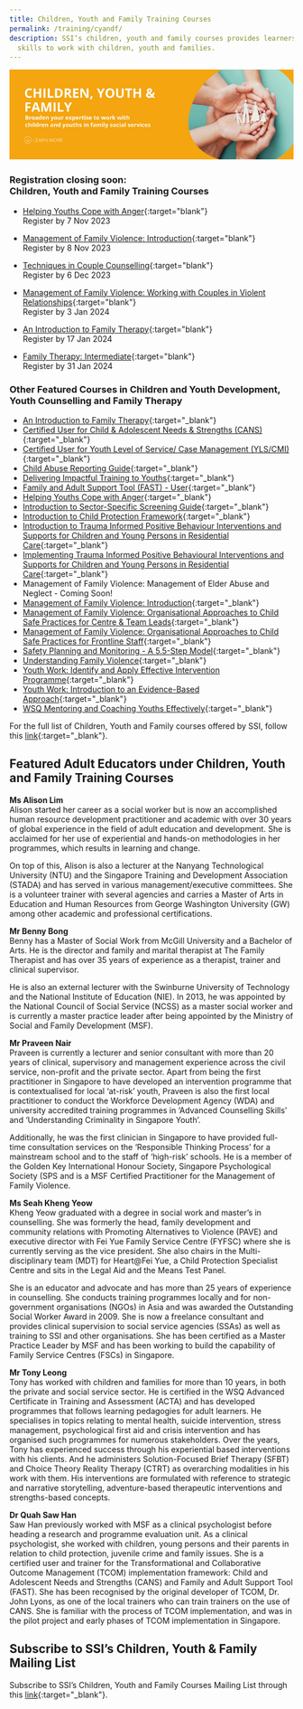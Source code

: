 ```yaml
---
title: Children, Youth and Family Training Courses
permalink: /training/cyandf/
description: SSI’s children, youth and family courses provides learners with the
  skills to work with children, youth and families.
---
```

![Children &amp; Youth Development, Family Therapy / Family Violence Courses: Equip volunteers with skills to work with children, youth and families.](/images/cyf-banner.png)

### **Registration closing soon: <br> Children, Youth and Family Training Courses**

- [Helping Youths Cope with Anger](https://iltms.ssi.gov.sg/Registration/schedule?coursecode=SCYF5158){:target="blank"}<br>Register by 7 Nov 2023

- [Management of Family Violence: Introduction](https://iltms.ssi.gov.sg/Registration/schedule?coursecode=SCYF197){:target="blank"}<br>Register by 8 Nov 2023

- [Techniques in Couple Counselling](https://iltms.ssi.gov.sg/registration/schedule?coursecode=SCYF5316){:target="blank"}<br>Register by 6 Dec 2023

- [Management of Family Violence: Working with Couples in Violent Relationships](https://iltms.ssi.gov.sg/registration/schedule?coursecode=SCYF5583){:target="blank"}<br>Register by 3 Jan 2024

- [An Introduction to Family Therapy](https://iltms.ssi.gov.sg/registration/schedule?coursecode=SCYF5646){:target="blank"}<br>Register by 17 Jan 2024

- [Family Therapy: Intermediate](https://iltms.ssi.gov.sg/registration/schedule?coursecode=SCYF5879){:target="blank"}<br>Register by 31 Jan 2024



### **Other Featured Courses in Children and Youth Development, Youth Counselling and Family Therapy**

 - [An Introduction to Family Therapy](https://iltms.ssi.gov.sg/Registration/schedule?coursecode=SCYF5646){:target="_blank"}  
 - [Certified User for Child &amp; Adolescent Needs &amp; Strengths (CANS)](https://iltms.ssi.gov.sg/Registration/schedule?coursecode=SCYF5894){:target="_blank"}  
 - [Certified User for Youth Level of Service/ Case Management (YLS/CMI)](https://iltms.ssi.gov.sg/Registration/schedule?coursecode=SCYF5858){:target="_blank"}   
 - [Child Abuse Reporting Guide](https://iltms.ssi.gov.sg/Registration/schedule?coursecode=SCYF434){:target="_blank"} 
 - [Delivering Impactful Training to Youths](https://iltms.ssi.gov.sg/Registration/schedule?coursecode=SCYF5340){:target="_blank"} 
 - [Family and Adult Support Tool (FAST) - User](https://iltms.ssi.gov.sg/Registration/schedule?coursecode=SCYF5936){:target="_blank"}  
 - [Helping Youths Cope with Anger](https://iltms.ssi.gov.sg/Registration/schedule?coursecode=SCYF5158){:target="_blank"} 
 - [Introduction to Sector-Specific Screening Guide](https://iltms.ssi.gov.sg/Registration/schedule?coursecode=SCYF436){:target="_blank"} 
 - [Introduction to Child Protection Framework](https://iltms.ssi.gov.sg/Registration/schedule?coursecode=SCYF435){:target="_blank"} 
 - [Introduction to Trauma Informed Positive Behaviour Interventions and Supports for Children and Young Persons in Residential Care](https://iltms.ssi.gov.sg/Registration/schedule?coursecode=SCYF278){:target="_blank"} 
 - [Implementing Trauma Informed Positive Behavioural Interventions and Supports for Children and Young Persons in Residential Care](https://iltms.ssi.gov.sg/Registration/schedule?coursecode=SCYF294){:target="_blank"}  
 - Management of Family Violence: Management of Elder Abuse and Neglect - Coming Soon!
 - [Management of Family Violence: Introduction](https://iltms.ssi.gov.sg/Registration/schedule?coursecode=SCYF197){:target="_blank"}
 - [Management of Family Violence: Organisational Approaches to Child Safe Practices for Centre &amp; Team Leads](https://iltms.ssi.gov.sg/Registration/schedule?coursecode=SCYF257){:target="_blank"}  
 - [Management of Family Violence: Organisational Approaches to Child Safe Practices for Frontline Staff](https://iltms.ssi.gov.sg/Registration/schedule?coursecode=SCYF258){:target="_blank"}   
  - [Safety Planning and Monitoring - A 5.5-Step Model](https://iltms.ssi.gov.sg/Registration/schedule?coursecode=SCYF233){:target="_blank"} 
 - [Understanding Family Violence](https://iltms.ssi.gov.sg/Registration/schedule?coursecode=SCYF437){:target="_blank"} 
 - [Youth Work: Identify and Apply Effective Intervention Programme](https://iltms.ssi.gov.sg/Registration/schedule?coursecode=SCYF80){:target="_blank"}  
 - [Youth Work: Introduction to an Evidence-Based Approach](https://iltms.ssi.gov.sg/Registration/schedule?coursecode=SCYF79){:target="_blank"}  
 - [WSQ Mentoring and Coaching Youths Effectively](https://iltms.ssi.gov.sg/Registration/schedule?coursecode=SCYF305){:target="_blank"}  

For the full list of Children, Youth and Family courses offered by SSI, follow this [link](https://iltms.ssi.gov.sg/Registration/Course){:target="_blank"}.   

## Featured Adult Educators under Children, Youth and Family Training Courses

**Ms Alison Lim**   
Alison started her career as a social worker but is now an accomplished human resource development practitioner and academic with over 30 years of global experience in the field of adult education and development. She is acclaimed for her use of experiential and hands-on methodologies in her programmes, which results in learning and change.
 
On top of this, Alison is also a lecturer at the Nanyang Technological University (NTU) and the Singapore Training and Development Association (STADA) and has served in various management/executive committees. She is a volunteer trainer with several agencies and carries a Master of Arts in Education and Human Resources from George Washington University (GW) among other academic and professional certifications.

**Mr Benny Bong**   
Benny has a Master of Social Work from McGill University and a Bachelor of Arts. He is the director and family and marital therapist at The Family Therapist and has over 35 years of experience as a therapist, trainer and clinical supervisor.
 
He is also an external lecturer with the Swinburne University of Technology and the National Institute of Education (NIE). In 2013, he was appointed by the National Council of Social Service (NCSS) as a master social worker and is currently a master practice leader after being appointed by the Ministry of Social and Family Development (MSF).
 
**Mr Praveen Nair**   
Praveen is currently a lecturer and senior consultant with more than 20 years of clinical, supervisory and management experience across the civil service, non-profit and the private sector. Apart from being the first practitioner in Singapore to have developed an intervention programme that is contextualised for local ‘at-risk’ youth, Praveen is also the first local practitioner to conduct the Workforce Development Agency (WDA) and university accredited training programmes in ‘Advanced Counselling Skills’ and ‘Understanding Criminality in Singapore Youth’.
 
Additionally, he was the first clinician in Singapore to have provided full-time consultation services on the ‘Responsible Thinking Process’ for a mainstream school and to the staff of ‘high-risk’ schools. He is a member of the Golden Key International Honour Society, Singapore Psychological Society (SPS and is a MSF Certified Practitioner for the Management of Family Violence.
 
**Ms Seah Kheng Yeow**   
Kheng Yeow graduated with a degree in social work and master’s in counselling. She was formerly the head, family development and community relations with Promoting Alternatives to Violence (PAVE) and executive director with Fei Yue Family Service Centre (FYFSC) where she is currently serving as the vice president. She also chairs in the Multi-disciplinary team (MDT) for Heart@Fei Yue, a Child Protection Specialist Centre and sits in the Legal Aid and the Means Test Panel.
 
She is an educator and advocate and has more than 25 years of experience in counselling. She conducts training programmes locally and for non-government organisations (NGOs) in Asia and was awarded the Outstanding Social Worker Award in 2009. She is now a freelance consultant and provides clinical supervision to social service agencies (SSAs) as well as training to SSI and other organisations. She has been certified as a Master Practice Leader by MSF and has been working to build the capability of Family Service Centres (FSCs) in Singapore.

**Mr Tony Leong**  
Tony has worked with children and families for more than 10 years, in both the private and social service sector. He is certified in the WSQ Advanced Certificate in Training and Assessment (ACTA) and has developed programmes that follows learning pedagogies for adult learners. He specialises in topics relating to mental health, suicide intervention, stress management, psychological first aid and crisis intervention and has organised such programmes for numerous stakeholders. Over the years, Tony has experienced success through his experiential based interventions with his clients. And he administers Solution-Focused Brief Therapy (SFBT) and Choice Theory Reality Therapy (CTRT) as overarching modalities in his work with them. His interventions are formulated with reference to strategic and narrative storytelling, adventure-based therapeutic interventions and strengths-based concepts.
 
**Dr Quah Saw Han**   
Saw Han previously worked with MSF as a clinical psychologist before heading a research and programme evaluation unit. As a clinical psychologist, she worked with children, young persons and their parents in relation to child protection, juvenile crime and family issues. She is a certified user and trainer for the Transformational and Collaborative Outcome Management (TCOM) implementation framework: Child and Adolescent Needs and Strengths (CANS) and Family and Adult Support Tool (FAST). She has been recognised by the original developer of TCOM, Dr. John Lyons, as one of the local trainers who can train trainers on the use of CANS. She is familiar with the process of TCOM implementation, and was in the pilot project and early phases of TCOM implementation in Singapore.

## Subscribe to SSI’s Children, Youth &amp; Family Mailing List   
Subscribe to SSI’s Children, Youth and Family Courses Mailing List through this [link](https://form.gov.sg/#!/62062a0f8cb95c001235e55d){:target="_blank"}.
